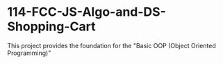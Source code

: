 # 114-FCC-JS-Algo-and-DS-Shopping-Cart

This project provides the foundation for the "Basic OOP (Object Oriented Programming)"
